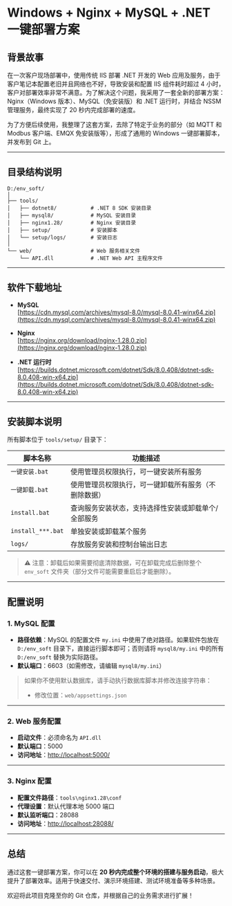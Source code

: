 # Windows + Nginx + MySQL + .NET 一键部署方案

## 背景故事
在一次客户现场部署中，使用传统 IIS 部署 .NET 开发的 Web 应用及服务，由于客户笔记本配置老旧并且网络也不好，导致安装和配置 IIS 组件耗时超过 4 小时，客户对部署效率非常不满意。为了解决这个问题，我采用了一套全新的部署方案：Nginx（Windows 版本）、MySQL（免安装版）和 .NET 运行时，并结合 NSSM 管理服务，最终实现了 20 秒内完成部署的速度。

为了方便后续使用，我整理了这套方案，去除了特定于业务的部分（如 MQTT 和 Modbus 客户端、EMQX 免安装版等），形成了通用的 Windows 一键部署脚本，并发布到 Git 上。

---

## 目录结构说明

```
D:/env_soft/
│
├── tools/
│   ├── dotnet8/           # .NET 8 SDK 安装目录
│   ├── mysql8/            # MySQL 安装目录
│   ├── nginx1.28/         # Nginx 安装目录
│   ├── setup/             # 安装脚本
│   └── setup/logs/        # 安装日志
│
└── web/                   # Web 服务相关文件
    └── API.dll            # .NET Web API 主程序文件
```

---

## 软件下载地址

- **MySQL**  
  [https://cdn.mysql.com/archives/mysql-8.0/mysql-8.0.41-winx64.zip](https://cdn.mysql.com/archives/mysql-8.0/mysql-8.0.41-winx64.zip)

- **Nginx**  
  [https://nginx.org/download/nginx-1.28.0.zip](https://nginx.org/download/nginx-1.28.0.zip)

- **.NET 运行时**  
  [https://builds.dotnet.microsoft.com/dotnet/Sdk/8.0.408/dotnet-sdk-8.0.408-win-x64.zip](https://builds.dotnet.microsoft.com/dotnet/Sdk/8.0.408/dotnet-sdk-8.0.408-win-x64.zip)

---

## 安装脚本说明

所有脚本位于 `tools/setup/` 目录下：

| 脚本名称           | 功能描述 |
|--------------------|----------|
| `一键安装.bat`     | 使用管理员权限执行，可一键安装所有服务 |
| `一键卸载.bat`     | 使用管理员权限执行，可一键卸载所有服务（不删除数据） |
| `install.bat`      | 查询服务安装状态，支持选择性安装或卸载单个/全部服务 |
| `install_***.bat`  | 单独安装或卸载某个服务 |
| `logs/`            | 存放服务安装和控制台输出日志 |

> ⚠️ 注意：卸载后如果需要彻底清除数据，可在卸载完成后删除整个 `env_soft` 文件夹（部分文件可能需要重启后才能删除）。

---

## 配置说明

### 1. MySQL 配置

- **路径依赖**：MySQL 的配置文件 `my.ini` 中使用了绝对路径。如果软件包放在 `D:/env_soft` 目录下，直接运行脚本即可；否则请将 `mysql8/my.ini` 中的所有 `D:/env_soft` 替换为实际路径。
- **默认端口**：6603（如需修改，请编辑 `mysql8/my.ini`）

> 如果你不使用默认数据库，请手动执行数据库脚本并修改连接字符串：
> - 修改位置：`web/appsettings.json`

---

### 2. Web 服务配置

- **启动文件**：必须命名为 `API.dll`
- **默认端口**：5000
- **访问地址**：[http://localhost:5000/](http://localhost:5000/)

---

### 3. Nginx 配置

- **配置文件路径**：`tools\nginx1.28\conf`
- **代理设置**：默认代理本地 5000 端口
- **默认监听端口**：28088
- **访问地址**：[http://localhost:28088/](http://localhost:28088/)

---

## 总结

通过这套一键部署方案，你可以在 **20 秒内完成整个环境的搭建与服务启动**，极大提升了部署效率。适用于快速交付、演示环境搭建、测试环境准备等多种场景。

欢迎将此项目克隆至你的 Git 仓库，并根据自己的业务需求进行扩展！